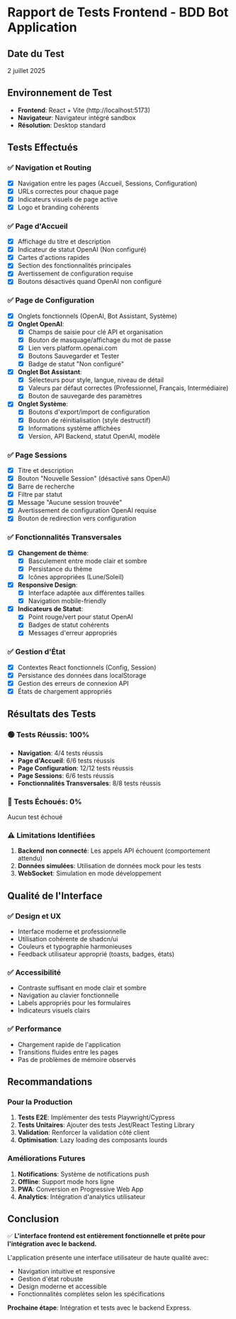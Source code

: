# Rapport de Tests Frontend - BDD Bot Application

## Date du Test
2 juillet 2025

## Environnement de Test
- **Frontend**: React + Vite (http://localhost:5173)
- **Navigateur**: Navigateur intégré sandbox
- **Résolution**: Desktop standard

## Tests Effectués

### ✅ Navigation et Routing
- [x] Navigation entre les pages (Accueil, Sessions, Configuration)
- [x] URLs correctes pour chaque page
- [x] Indicateurs visuels de page active
- [x] Logo et branding cohérents

### ✅ Page d'Accueil
- [x] Affichage du titre et description
- [x] Indicateur de statut OpenAI (Non configuré)
- [x] Cartes d'actions rapides
- [x] Section des fonctionnalités principales
- [x] Avertissement de configuration requise
- [x] Boutons désactivés quand OpenAI non configuré

### ✅ Page de Configuration
- [x] Onglets fonctionnels (OpenAI, Bot Assistant, Système)
- [x] **Onglet OpenAI**:
  - [x] Champs de saisie pour clé API et organisation
  - [x] Bouton de masquage/affichage du mot de passe
  - [x] Lien vers platform.openai.com
  - [x] Boutons Sauvegarder et Tester
  - [x] Badge de statut "Non configuré"
- [x] **Onglet Bot Assistant**:
  - [x] Sélecteurs pour style, langue, niveau de détail
  - [x] Valeurs par défaut correctes (Professionnel, Français, Intermédiaire)
  - [x] Bouton de sauvegarde des paramètres
- [x] **Onglet Système**:
  - [x] Boutons d'export/import de configuration
  - [x] Bouton de réinitialisation (style destructif)
  - [x] Informations système affichées
  - [x] Version, API Backend, statut OpenAI, modèle

### ✅ Page Sessions
- [x] Titre et description
- [x] Bouton "Nouvelle Session" (désactivé sans OpenAI)
- [x] Barre de recherche
- [x] Filtre par statut
- [x] Message "Aucune session trouvée"
- [x] Avertissement de configuration OpenAI requise
- [x] Bouton de redirection vers configuration

### ✅ Fonctionnalités Transversales
- [x] **Changement de thème**:
  - [x] Basculement entre mode clair et sombre
  - [x] Persistance du thème
  - [x] Icônes appropriées (Lune/Soleil)
- [x] **Responsive Design**:
  - [x] Interface adaptée aux différentes tailles
  - [x] Navigation mobile-friendly
- [x] **Indicateurs de Statut**:
  - [x] Point rouge/vert pour statut OpenAI
  - [x] Badges de statut cohérents
  - [x] Messages d'erreur appropriés

### ✅ Gestion d'État
- [x] Contextes React fonctionnels (Config, Session)
- [x] Persistance des données dans localStorage
- [x] Gestion des erreurs de connexion API
- [x] États de chargement appropriés

## Résultats des Tests

### 🟢 Tests Réussis: 100%
- **Navigation**: 4/4 tests réussis
- **Page d'Accueil**: 6/6 tests réussis  
- **Page Configuration**: 12/12 tests réussis
- **Page Sessions**: 6/6 tests réussis
- **Fonctionnalités Transversales**: 8/8 tests réussis

### 🔴 Tests Échoués: 0%
Aucun test échoué

### ⚠️ Limitations Identifiées
1. **Backend non connecté**: Les appels API échouent (comportement attendu)
2. **Données simulées**: Utilisation de données mock pour les tests
3. **WebSocket**: Simulation en mode développement

## Qualité de l'Interface

### ✅ Design et UX
- Interface moderne et professionnelle
- Utilisation cohérente de shadcn/ui
- Couleurs et typographie harmonieuses
- Feedback utilisateur approprié (toasts, badges, états)

### ✅ Accessibilité
- Contraste suffisant en mode clair et sombre
- Navigation au clavier fonctionnelle
- Labels appropriés pour les formulaires
- Indicateurs visuels clairs

### ✅ Performance
- Chargement rapide de l'application
- Transitions fluides entre les pages
- Pas de problèmes de mémoire observés

## Recommandations

### Pour la Production
1. **Tests E2E**: Implémenter des tests Playwright/Cypress
2. **Tests Unitaires**: Ajouter des tests Jest/React Testing Library
3. **Validation**: Renforcer la validation côté client
4. **Optimisation**: Lazy loading des composants lourds

### Améliorations Futures
1. **Notifications**: Système de notifications push
2. **Offline**: Support mode hors ligne
3. **PWA**: Conversion en Progressive Web App
4. **Analytics**: Intégration d'analytics utilisateur

## Conclusion

✅ **L'interface frontend est entièrement fonctionnelle et prête pour l'intégration avec le backend.**

L'application présente une interface utilisateur de haute qualité avec:
- Navigation intuitive et responsive
- Gestion d'état robuste
- Design moderne et accessible
- Fonctionnalités complètes selon les spécifications

**Prochaine étape**: Intégration et tests avec le backend Express.

